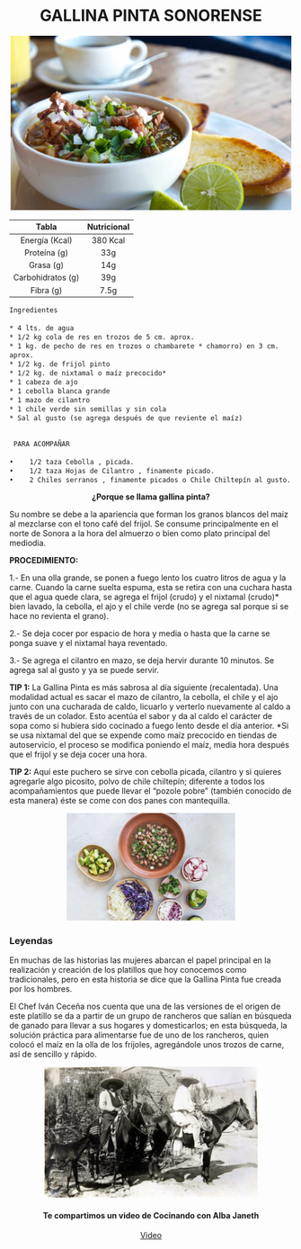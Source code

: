<div align="center">

# **GALLINA PINTA SONORENSE**

</div>

<p align ="center">
<img src="images/sopa_01.jpg" width="500">
</p>

<div align ="center">

| Tabla        |Nutricional |
| :----------: | :--------: |
|Energía (Kcal)| 380 Kcal|
|Proteína (g)  | 33g|
|Grasa (g)     | 14g|
|Carbohidratos (g)| 39g|
|Fibra (g)     | 7.5g| 

</div>


```
Ingredientes

* 4 lts. de agua 
* 1/2 kg cola de res en trozos de 5 cm. aprox.
* 1 kg. de pecho de res en trozos o chambarete * chamorro) en 3 cm. aprox.
* 1/2 kg. de frijol pinto
* 1/2 kg. de nixtamal o maíz precocido*
* 1 cabeza de ajo
* 1 cebolla blanca grande
* 1 mazo de cilantro
* 1 chile verde sin semillas y sin cola
* Sal al gusto (se agrega después de que reviente el maíz)

```

```

 PARA ACOMPAÑAR

•	 1/2 taza Cebolla , picada.
•	 1/2 taza Hojas de Cilantro , finamente picado.
•	 2 Chiles serranos , finamente picados o Chile Chiltepín al gusto.

```

<div align ="center">

**¿Porque se llama gallina pinta?**

</div>

<div align ="left">

Su nombre se debe a la apariencia que forman los granos blancos del maiz al mezclarse con el tono café del frijol.
Se consume principalmente en el norte de Sonora a la hora del almuerzo o bien como plato principal del mediodia.

</div>

<div align ="left">

**PROCEDIMIENTO:**

1.- En una olla grande, se ponen a fuego lento los cuatro litros de agua y la carne. Cuando la carne suelta espuma, esta se retira con una cuchara hasta que el agua quede clara, se agrega el frijol (crudo) y el nixtamal (crudo)* bien lavado, la cebolla, el ajo y el chile verde (no se agrega sal porque si se hace no revienta el grano).

2.- Se deja cocer por espacio de hora y media o hasta que la carne se ponga suave y el nixtamal haya reventado.

3.- Se agrega el cilantro en mazo, se deja hervir durante 10 minutos. Se agrega sal al gusto y ya se puede servir.

</div>

<div align ="left">

**TIP 1:**
La Gallina Pinta es más sabrosa al día siguiente (recalentada).
Una modalidad actual es sacar el mazo de cilantro, la cebolla, el chile y el ajo junto
con una cucharada de caldo, licuarlo y verterlo nuevamente al caldo a través de un
colador. Esto acentúa el sabor y da al caldo el carácter de sopa como si hubiera
sido cocinado a fuego lento desde el día anterior.
*Si se usa nixtamal del que se expende como maíz precocido en tiendas de
autoservicio, el proceso se modifica poniendo el maíz, media hora después que el
frijol y se deja cocer una hora.

**TIP 2:**
Aquí este puchero se sirve con cebolla picada, cilantro y si quieres agregarle algo
picosito, polvo de chile chiltepín; diferente a todos los acompañamientos que
puede llevar el “pozole pobre” (también conocido de esta manera) éste se come
con dos panes con mantequilla.

</div>

<p align ="center">
<img src="images/sopa_02.jpg" width="300">
</p>

<div align ="left">

### Leyendas
En muchas de las historias las mujeres abarcan el papel principal en la realización y creación de los platillos que hoy conocemos como tradicionales, pero en esta historia se dice que la Gallina Pinta fue creada por los hombres.

El Chef Iván Ceceña nos cuenta que una de las versiones de el origen de este platillo se da a partir de un grupo de rancheros que salían en búsqueda de ganado para llevar a sus hogares y domesticarlos; en esta búsqueda, la solución práctica para alimentarse fue de uno de los rancheros, quien colocó el maíz en la olla de los frijoles, agregándole unos trozos de carne, así de sencillo y rápido.
</div>

<p align ="center">
<img src="images/rancheros_01.jpg" width="380">
</p>

<div align ="center">

#### Te compartimos un video de Cocinando con Alba Janeth
[Video](https://www.youtube.com/watch?v=Rk3xEa-cAC8)

</div>
